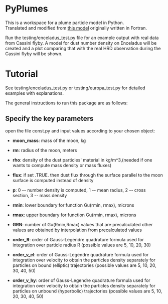 # PyPlumes
This is a workspace for a plume particle model in Python. <br />
Translated and modified from [this model](https://github.com/Veyza/dudi) originally written in Fortran. 

Run the testing/enceladus_test.py file for an example output with real data from Cassini flyby. A model for dust number density on Enceladus will be created and a plot comparing that with the real HRD observation during the Cassini flyby will be shown. 

# Tutorial 

See testing/enceladus_test.py or testing/europa_test.py for detailed examples with explanations.

The general instructions to run this package are as follows:

## Specify the key parameters 

open the file const.py and input values according to your chosen object:

- **moon_mass**: mass of the moon, kg

- **rm**: radius of the moon, meters


- **rho**: density of the dust particles' material 
                             in kg/m^3,(needed if one wants to compute
                             mass density or mass fluxes)

- **flux**: if set .TRUE. then dust flux through the
                             surface parallel to the moon surface is computed
                             instead of density

- **p**: 0 -- number density is computed, 1 -- mean
                             radius, 2 -- cross section, 3 -- mass density

- **rmin**: lower boundary for function Gu(rmin, rmax),
                             microns

- **rmax**: upper boundary for function Gu(rmin, rmax),
                             microns

- **GRN**: number of Gu(Rmin,Rmax) values that are
                             precalculated other values are obtained
                             by interpolation from precalculated values

- **order_R**: order of Gauss-Legendre quadrature formula
                             used for integration over particle radius R
                             (possible values are 5, 10, 20, 30)

- **order_v_el**: order of Gauss-Legendre quadrature formula
                             used for integration over velocity to obtain
                             the particles density separately for particles
                             on bound (elliptic) trajectories
                             (possible values are 5, 10, 20, 30, 40, 50)
                        
- **order_v_hy**: order of Gauss-Legendre quadrature formula
                             used for integration over velocity to obtain
                             the particles density separately for particles
                             on unbound (hyperbolic) trajectories
                             (possible values are 5, 10, 20, 30, 40, 50)       

##                        


